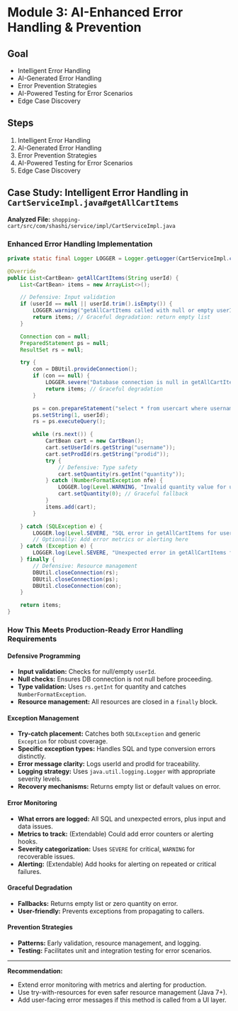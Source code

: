 # Module 3: AI-Enhanced Error Handling & Prevention

## Goal
- Intelligent Error Handling
- AI-Generated Error Handling
- Error Prevention Strategies
- AI-Powered Testing for Error Scenarios
- Edge Case Discovery

## Steps
1. Intelligent Error Handling
2. AI-Generated Error Handling
3. Error Prevention Strategies
4. AI-Powered Testing for Error Scenarios
5. Edge Case Discovery 

## Case Study: Intelligent Error Handling in `CartServiceImpl.java#getAllCartItems`

**Analyzed File:** `shopping-cart/src/com/shashi/service/impl/CartServiceImpl.java`

### Enhanced Error Handling Implementation

```java
private static final Logger LOGGER = Logger.getLogger(CartServiceImpl.class.getName());

@Override
public List<CartBean> getAllCartItems(String userId) {
    List<CartBean> items = new ArrayList<>();

    // Defensive: Input validation
    if (userId == null || userId.trim().isEmpty()) {
        LOGGER.warning("getAllCartItems called with null or empty userId");
        return items; // Graceful degradation: return empty list
    }

    Connection con = null;
    PreparedStatement ps = null;
    ResultSet rs = null;

    try {
        con = DBUtil.provideConnection();
        if (con == null) {
            LOGGER.severe("Database connection is null in getAllCartItems for userId: " + userId);
            return items; // Graceful degradation
        }

        ps = con.prepareStatement("select * from usercart where username=?");
        ps.setString(1, userId);
        rs = ps.executeQuery();

        while (rs.next()) {
            CartBean cart = new CartBean();
            cart.setUserId(rs.getString("username"));
            cart.setProdId(rs.getString("prodid"));
            try {
                // Defensive: Type safety
                cart.setQuantity(rs.getInt("quantity"));
            } catch (NumberFormatException nfe) {
                LOGGER.log(Level.WARNING, "Invalid quantity value for userId: " + userId + ", prodId: " + rs.getString("prodid"), nfe);
                cart.setQuantity(0); // Graceful fallback
            }
            items.add(cart);
        }

    } catch (SQLException e) {
        LOGGER.log(Level.SEVERE, "SQL error in getAllCartItems for userId: " + userId, e);
        // Optionally: Add error metrics or alerting here
    } catch (Exception e) {
        LOGGER.log(Level.SEVERE, "Unexpected error in getAllCartItems for userId: " + userId, e);
    } finally {
        // Defensive: Resource management
        DBUtil.closeConnection(rs);
        DBUtil.closeConnection(ps);
        DBUtil.closeConnection(con);
    }

    return items;
}
```

### How This Meets Production-Ready Error Handling Requirements

#### Defensive Programming
- **Input validation:** Checks for null/empty `userId`.
- **Null checks:** Ensures DB connection is not null before proceeding.
- **Type validation:** Uses `rs.getInt` for quantity and catches `NumberFormatException`.
- **Resource management:** All resources are closed in a `finally` block.

#### Exception Management
- **Try-catch placement:** Catches both `SQLException` and generic `Exception` for robust coverage.
- **Specific exception types:** Handles SQL and type conversion errors distinctly.
- **Error message clarity:** Logs userId and prodId for traceability.
- **Logging strategy:** Uses `java.util.logging.Logger` with appropriate severity levels.
- **Recovery mechanisms:** Returns empty list or default values on error.

#### Error Monitoring
- **What errors are logged:** All SQL and unexpected errors, plus input and data issues.
- **Metrics to track:** (Extendable) Could add error counters or alerting hooks.
- **Severity categorization:** Uses `SEVERE` for critical, `WARNING` for recoverable issues.
- **Alerting:** (Extendable) Add hooks for alerting on repeated or critical failures.

#### Graceful Degradation
- **Fallbacks:** Returns empty list or zero quantity on error.
- **User-friendly:** Prevents exceptions from propagating to callers.

#### Prevention Strategies
- **Patterns:** Early validation, resource management, and logging.
- **Testing:** Facilitates unit and integration testing for error scenarios.

---

**Recommendation:**
- Extend error monitoring with metrics and alerting for production.
- Use try-with-resources for even safer resource management (Java 7+).
- Add user-facing error messages if this method is called from a UI layer. 